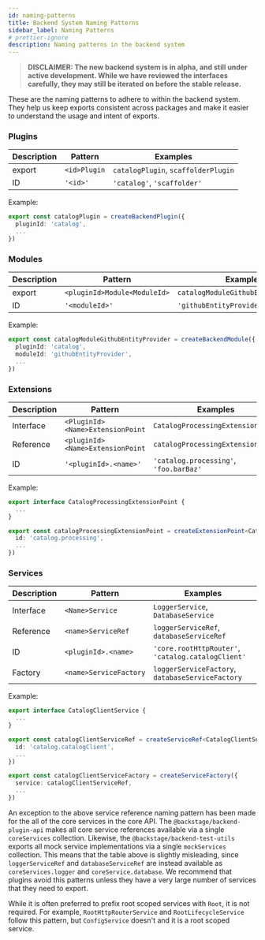 ```yaml
---
id: naming-patterns
title: Backend System Naming Patterns
sidebar_label: Naming Patterns
# prettier-ignore
description: Naming patterns in the backend system
---
```


> **DISCLAIMER: The new backend system is in alpha, and still under active development. While we have reviewed the interfaces carefully, they may still be iterated on before the stable release.**

These are the naming patterns to adhere to within the backend system. They help us keep exports consistent across packages and make it easier to understand the usage and intent of exports.

### Plugins

| Description | Pattern      | Examples                            |
| ----------- | ------------ | ----------------------------------- |
| export      | `<id>Plugin` | `catalogPlugin`, `scaffolderPlugin` |
| ID          | `'<id>'`     | `'catalog'`, `'scaffolder'`         |

Example:

```ts
export const catalogPlugin = createBackendPlugin({
  pluginId: 'catalog',
  ...
})
```

### Modules

| Description | Pattern                      | Examples                            |
| ----------- | ---------------------------- | ----------------------------------- |
| export      | `<pluginId>Module<ModuleId>` | `catalogModuleGithubEntityProvider` |
| ID          | `'<moduleId>'`               | `'githubEntityProvider'`            |

Example:

```ts
export const catalogModuleGithubEntityProvider = createBackendModule({
  pluginId: 'catalog',
  moduleId: 'githubEntityProvider',
  ...
})
```

### Extensions

| Description | Pattern                          | Examples                               |
| ----------- | -------------------------------- | -------------------------------------- |
| Interface   | `<PluginId><Name>ExtensionPoint` | `CatalogProcessingExtensionPoint`      |
| Reference   | `<pluginId><Name>ExtensionPoint` | `catalogProcessingExtensionPoint`      |
| ID          | `'<pluginId>.<name>'`            | `'catalog.processing'`, `'foo.barBaz'` |

Example:

```ts
export interface CatalogProcessingExtensionPoint {
  ...
}

export const catalogProcessingExtensionPoint = createExtensionPoint<CatalogProcessingExtensionPoint>({
  id: 'catalog.processing',
  ...
})
```

### Services

| Description | Pattern                | Examples                                           |
| ----------- | ---------------------- | -------------------------------------------------- |
| Interface   | `<Name>Service`        | `LoggerService`, `DatabaseService`                 |
| Reference   | `<name>ServiceRef`     | `loggerServiceRef`, `databaseServiceRef`           |
| ID          | `<pluginId>.<name>`    | `'core.rootHttpRouter'`, `'catalog.catalogClient'` |
| Factory     | `<name>ServiceFactory` | `loggerServiceFactory`, `databaseServiceFactory`   |

Example:

```ts
export interface CatalogClientService {
  ...
}

export const catalogClientServiceRef = createServiceRef<CatalogClientService>({
  id: 'catalog.catalogClient',
  ...
})

export const catalogClientServiceFactory = createServiceFactory({
  service: catalogClientServiceRef,
  ...
})
```

An exception to the above service reference naming pattern has been made for the all of the core services in the core API. The `@backstage/backend-plugin-api` makes all core service references available via a single `coreServices` collection. Likewise, the `@backstage/backend-test-utils` exports all mock service implementations via a single `mockServices` collection. This means that the table above is slightly misleading, since `loggerServiceRef` and `databaseServiceRef` are instead available as `coreServices.logger` and `coreService.database`. We recommend that plugins avoid this patterns unless they have a very large number of services that they need to export.

While it is often preferred to prefix root scoped services with `Root`, it is not required. For example, `RootHttpRouterService` and `RootLifecycleService` follow this pattern, but `ConfigService` doesn't and it is a root scoped service.

